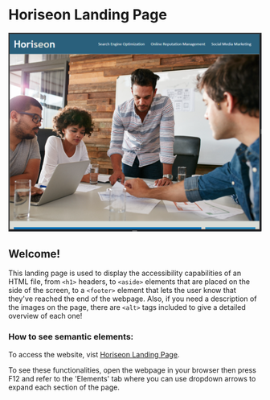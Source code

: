 # Horiseon Landing Page

![This is a screenshot of my active website with fantastic SEO :)](./assets/images/screenshot.png)

## Welcome!

This landing page is used to display the accessibility capabilities of an HTML file, from ```<h1>``` headers, to ```<aside>``` elements that are placed on the side of the screen, to a ```<footer>``` element that lets the user know that they've reached the end of the webpage. Also, if you need a description of the images on the page, there are ```<alt>``` tags included to give a detailed overview of each one!

### How to see semantic elements:

To access the website, vist [Horiseon Landing Page](https://drewheaster.github.io/02-challenge-homework/).

To see these functionalities, open the webpage in your browser then press F12 and refer to the 'Elements' tab where you can use dropdown arrows to expand each section of the page.